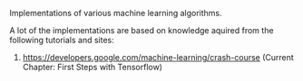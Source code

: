 Implementations of various machine learning algorithms.


A lot of the implementations are based on knowledge aquired from the following tutorials and sites:

1. https://developers.google.com/machine-learning/crash-course (Current Chapter: First Steps with Tensorflow)
